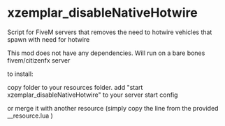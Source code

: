 # xzemplar_disableNativeHotwire
Script for FiveM servers that removes the need to hotwire vehicles that spawn with need for hotwire

This mod does not have any dependencies.  Will run on a bare bones fivem/citizenfx  server



to install: 


copy folder to your resources folder. 
add  "start xzemplar_disableNativeHotwire"   to your server start config


or merge it with another resource  (simply copy the line from the provided __resource.lua  )
